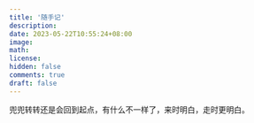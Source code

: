```yaml
---
title: '随手记'
description:
date: 2023-05-22T10:55:24+08:00
image:
math:
license:
hidden: false
comments: true
draft: false
---
```


兜兜转转还是会回到起点，有什么不一样了，来时明白，走时更明白。
